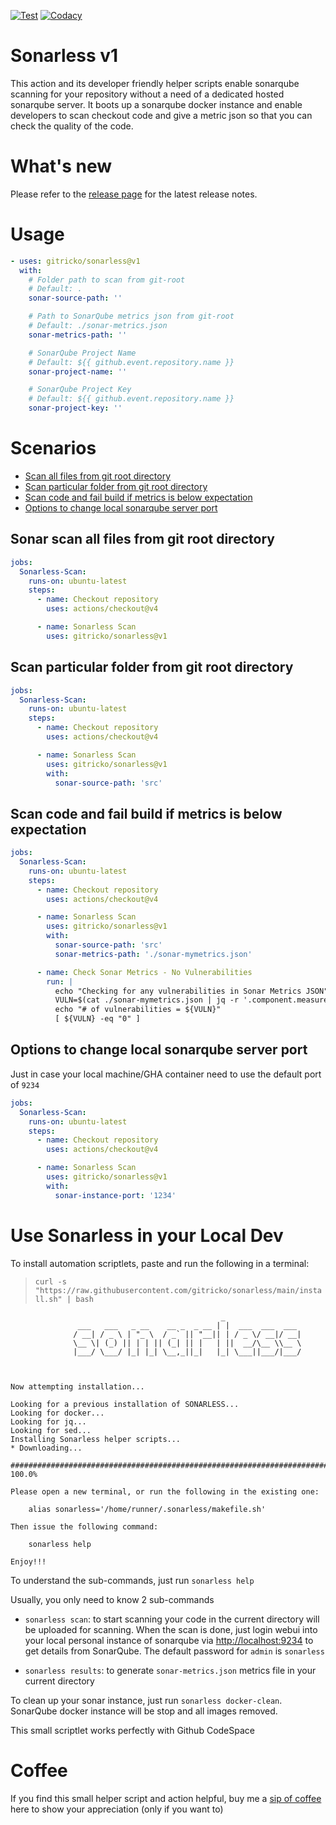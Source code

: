 [![Test](https://github.com/gitricko/sonarless/actions/workflows/test.yml/badge.svg)](https://github.com/gitricko/sonarless/actions/workflows/test.yml)
[![Codacy](https://github.com/gitricko/sonarless/actions/workflows/codacy.yml/badge.svg)](https://github.com/gitricko/sonarless/actions/workflows/codacy.yml)

# Sonarless v1

This action and its developer friendly helper scripts enable sonarqube scanning for your repository without a need of a dedicated hosted sonarqube server. It boots up a sonarqube docker instance and enable developers to scan checkout code and give a metric json so that you can check the quality of the code.

# What's new

Please refer to the [release page](https://github.com/gitricko/sonarless/releases/latest) for the latest release notes.

# Usage

<!-- start usage -->
```yaml
- uses: gitricko/sonarless@v1
  with:
    # Folder path to scan from git-root
    # Default: . 
    sonar-source-path: ''

    # Path to SonarQube metrics json from git-root
    # Default: ./sonar-metrics.json 
    sonar-metrics-path: ''

    # SonarQube Project Name
    # Default: ${{ github.event.repository.name }}
    sonar-project-name: ''

    # SonarQube Project Key
    # Default: ${{ github.event.repository.name }}
    sonar-project-key: ''
```
<!-- end usage -->

# Scenarios

- [Scan all files from git root directory](#Sonar-scan-all-files-from-git-root-directory)
- [Scan particular folder from git root directory](#Scan-particular-folder-from-git-root-directory)
- [Scan code and fail build if metrics is below expectation](#Scan-code-and-fail-build-if-metrics-is-below-expectation)
- [Options to change local sonarqube server port](#Options-to-change-local-sonarqube-server-port)

## Sonar scan all files from git root directory

```yaml
jobs:
  Sonarless-Scan:
    runs-on: ubuntu-latest
    steps:
      - name: Checkout repository
        uses: actions/checkout@v4

      - name: Sonarless Scan
        uses: gitricko/sonarless@v1
```

## Scan particular folder from git root directory

```yaml
jobs:
  Sonarless-Scan:
    runs-on: ubuntu-latest
    steps:
      - name: Checkout repository
        uses: actions/checkout@v4

      - name: Sonarless Scan
        uses: gitricko/sonarless@v1
        with:
          sonar-source-path: 'src'
```

## Scan code and fail build if metrics is below expectation

```yaml
jobs:
  Sonarless-Scan:
    runs-on: ubuntu-latest
    steps:
      - name: Checkout repository
        uses: actions/checkout@v4

      - name: Sonarless Scan
        uses: gitricko/sonarless@v1
        with:
          sonar-source-path: 'src'
          sonar-metrics-path: './sonar-mymetrics.json'

      - name: Check Sonar Metrics - No Vulnerabilities
        run: |
          echo "Checking for any vulnerabilities in Sonar Metrics JSON"
          VULN=$(cat ./sonar-mymetrics.json | jq -r '.component.measures[] | select(.metric == "vulnerabilities").value')
          echo "# of vulnerabilities = ${VULN}"
          [ ${VULN} -eq "0" ]
```

## Options to change local sonarqube server port
Just in case your local machine/GHA container need to use the default port of `9234`
```yaml
jobs:
  Sonarless-Scan:
    runs-on: ubuntu-latest
    steps:
      - name: Checkout repository
        uses: actions/checkout@v4

      - name: Sonarless Scan
        uses: gitricko/sonarless@v1
        with:
          sonar-instance-port: '1234'
```

# Use Sonarless in your Local Dev

To install automation scriptlets, paste and run the following in a terminal:
>  `curl -s "https://raw.githubusercontent.com/gitricko/sonarless/main/install.sh" | bash`

```ssh
                                               _ 
               ___   ___   _ __    __ _  _ __ | |  ___  ___  ___ 
              / __| / _ \ | "_ \  / _` || "__|| | / _ \/ __|/ __| 
              \__ \| (_) || | | || (_| || |   | ||  __/\__ \\__ \ 
              |___/ \___/ |_| |_| \__,_||_|   |_| \___||___/|___/ 


                                                                        Now attempting installation...

Looking for a previous installation of SONARLESS...
Looking for docker...
Looking for jq...
Looking for sed...
Installing Sonarless helper scripts...
* Downloading...

######################################################################## 100.0%

Please open a new terminal, or run the following in the existing one:

    alias sonarless='/home/runner/.sonarless/makefile.sh' 

Then issue the following command:

    sonarless help

Enjoy!!!
```
To understand the sub-commands, just run `sonarless help`

Usually, you only need to know 2 sub-commands
- `sonarless scan`: to start scanning your code in the current directory will be uploaded for scanning. When the scan is done, just login webui into your local personal instance of sonarqube via [http://localhost:9234](http://localhost:9234) to get details from SonarQube. The default password for `admin` is `sonarless`

- `sonarless results`: to generate `sonar-metrics.json` metrics file in your current directory

To clean up your sonar instance, just run `sonarless docker-clean`. SonarQube docker instance will be stop and all images removed.

This small scriptlet works perfectly with Github CodeSpace

# Coffee

If you find this small helper script and action helpful, buy me a [sip of coffee](https://ko-fi.com/gitricko) here to show your appreciation (only if you want to)
